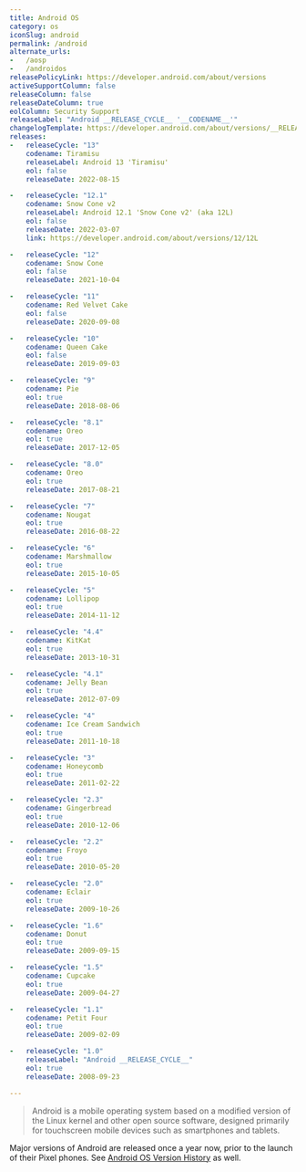 ```yaml
---
title: Android OS
category: os
iconSlug: android
permalink: /android
alternate_urls:
-   /aosp
-   /androidos
releasePolicyLink: https://developer.android.com/about/versions
activeSupportColumn: false
releaseColumn: false
releaseDateColumn: true
eolColumn: Security Support
releaseLabel: "Android __RELEASE_CYCLE__ '__CODENAME__'"
changelogTemplate: https://developer.android.com/about/versions/__RELEASE_CYCLE__
releases:
-   releaseCycle: "13"
    codename: Tiramisu
    releaseLabel: Android 13 'Tiramisu'
    eol: false
    releaseDate: 2022-08-15

-   releaseCycle: "12.1"
    codename: Snow Cone v2
    releaseLabel: Android 12.1 'Snow Cone v2' (aka 12L)
    eol: false
    releaseDate: 2022-03-07
    link: https://developer.android.com/about/versions/12/12L

-   releaseCycle: "12"
    codename: Snow Cone
    eol: false
    releaseDate: 2021-10-04

-   releaseCycle: "11"
    codename: Red Velvet Cake
    eol: false
    releaseDate: 2020-09-08

-   releaseCycle: "10"
    codename: Queen Cake
    eol: false
    releaseDate: 2019-09-03

-   releaseCycle: "9"
    codename: Pie
    eol: true
    releaseDate: 2018-08-06

-   releaseCycle: "8.1"
    codename: Oreo
    eol: true
    releaseDate: 2017-12-05

-   releaseCycle: "8.0"
    codename: Oreo
    eol: true
    releaseDate: 2017-08-21

-   releaseCycle: "7"
    codename: Nougat
    eol: true
    releaseDate: 2016-08-22

-   releaseCycle: "6"
    codename: Marshmallow
    eol: true
    releaseDate: 2015-10-05

-   releaseCycle: "5"
    codename: Lollipop
    eol: true
    releaseDate: 2014-11-12

-   releaseCycle: "4.4"
    codename: KitKat
    eol: true
    releaseDate: 2013-10-31

-   releaseCycle: "4.1"
    codename: Jelly Bean
    eol: true
    releaseDate: 2012-07-09

-   releaseCycle: "4"
    codename: Ice Cream Sandwich
    eol: true
    releaseDate: 2011-10-18

-   releaseCycle: "3"
    codename: Honeycomb
    eol: true
    releaseDate: 2011-02-22

-   releaseCycle: "2.3"
    codename: Gingerbread
    eol: true
    releaseDate: 2010-12-06

-   releaseCycle: "2.2"
    codename: Froyo
    eol: true
    releaseDate: 2010-05-20

-   releaseCycle: "2.0"
    codename: Eclair
    eol: true
    releaseDate: 2009-10-26

-   releaseCycle: "1.6"
    codename: Donut
    eol: true
    releaseDate: 2009-09-15

-   releaseCycle: "1.5"
    codename: Cupcake
    eol: true
    releaseDate: 2009-04-27

-   releaseCycle: "1.1"
    codename: Petit Four
    eol: true
    releaseDate: 2009-02-09

-   releaseCycle: "1.0"
    releaseLabel: "Android __RELEASE_CYCLE__"
    eol: true
    releaseDate: 2008-09-23

---
```


>Android is a mobile operating system based on a modified version of the Linux kernel and other open source software, designed primarily for touchscreen mobile devices such as smartphones and tablets.

Major versions of Android are released once a year now, prior to the launch of their Pixel phones. See [Android OS Version History](https://en.wikipedia.org/wiki/Android_version_history) as well.
